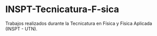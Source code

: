 # INSPT-Tecnicatura-F-sica
Trabajos realizados durante la Tecnicatura en Física y Física Aplicada (INSPT - UTN).
